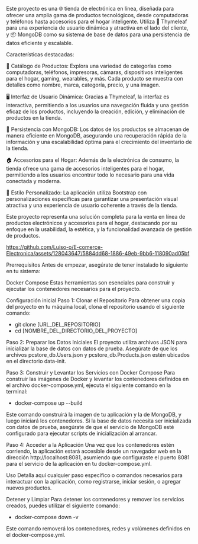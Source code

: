 Este proyecto es una 🌐 tienda de electrónica en línea, diseñada para ofrecer una amplia gama de productos tecnológicos, desde computadoras y teléfonos hasta accesorios para el hogar inteligente. Utiliza 🍃 Thymeleaf para una experiencia de usuario dinámica y atractiva en el lado del cliente, y 📦 MongoDB como su sistema de base de datos para una persistencia de datos eficiente y escalable.

Características destacadas:

🛒 Catálogo de Productos: Explora una variedad de categorías como computadoras, teléfonos, impresoras, cámaras, dispositivos inteligentes para el hogar, gaming, wearables, y más. Cada producto se muestra con detalles como nombre, marca, categoría, precio, y una imagen.

🖥️ Interfaz de Usuario Dinámica: Gracias a Thymeleaf, la interfaz es interactiva, permitiendo a los usuarios una navegación fluida y una gestión eficaz de los productos, incluyendo la creación, edición, y eliminación de productos en la tienda.

💾 Persistencia con MongoDB: Los datos de los productos se almacenan de manera eficiente en MongoDB, asegurando una recuperación rápida de la información y una escalabilidad óptima para el crecimiento del inventario de la tienda.

🏠 Accesorios para el Hogar: Además de la electrónica de consumo, la tienda ofrece una gama de accesorios inteligentes para el hogar, permitiendo a los usuarios encontrar todo lo necesario para una vida conectada y moderna.

🎨 Estilo Personalizado: La aplicación utiliza Bootstrap con personalizaciones específicas para garantizar una presentación visual atractiva y una experiencia de usuario coherente a través de la tienda.

Este proyecto representa una solución completa para la venta en línea de productos electrónicos y accesorios para el hogar, destacando por su enfoque en la usabilidad, la estética, y la funcionalidad avanzada de gestión de productos.

https://github.com/Luiso-o/E-comerce-Electronica/assets/128043647/5884dd68-1886-49eb-9bb6-118090ad05bf

Prerrequisitos
Antes de empezar, asegúrate de tener instalado lo siguiente en tu sistema:

Docker Compose
Estas herramientas son esenciales para construir y ejecutar los contenedores necesarios para el proyecto.

Configuración inicial
Paso 1: Clonar el Repositorio
Para obtener una copia del proyecto en tu máquina local, clona el repositorio usando el siguiente comando:
- git clone [URL_DEL_REPOSITORIO]
- cd [NOMBRE_DEL_DIRECTORIO_DEL_PROYECTO]

Paso 2: Preparar los Datos Iniciales
El proyecto utiliza archivos JSON para inicializar la base de datos con datos de prueba. Asegúrate de que los archivos pcstore_db.Users.json y pcstore_db.Products.json estén ubicados en el directorio data-init.

Paso 3: Construir y Levantar los Servicios con Docker Compose
Para construir las imágenes de Docker y levantar los contenedores definidos en el archivo docker-compose.yml, ejecuta el siguiente comando en la terminal:
- docker-compose up --build

Este comando construirá la imagen de tu aplicación y la de MongoDB, y luego iniciará los contenedores. Si la base de datos necesita ser inicializada con datos de prueba, asegúrate de que el servicio de MongoDB esté configurado para ejecutar scripts de inicialización al arrancar.

Paso 4: Acceder a la Aplicación
Una vez que los contenedores estén corriendo, la aplicación estará accesible desde un navegador web en la dirección http://localhost:8081, asumiendo que configuraste el puerto 8081 para el servicio de la aplicación en tu docker-compose.yml.

Uso
Detalla aquí cualquier paso específico o comandos necesarios para interactuar con la aplicación, como registrarse, iniciar sesión, o agregar nuevos productos.

Detener y Limpiar
Para detener los contenedores y remover los servicios creados, puedes utilizar el siguiente comando:
- docker-compose down -v

Este comando removerá los contenedores, redes y volúmenes definidos en el docker-compose.yml.
